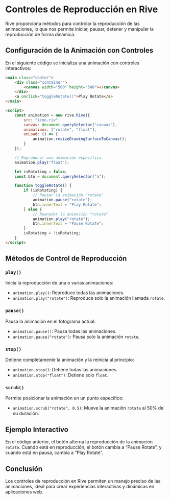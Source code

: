 # Controles de Reproducción en Rive

Rive proporciona métodos para controlar la reproducción de las animaciones, lo que nos permite iniciar, pausar, detener y manipular la reproducción de forma dinámica.

## Configuración de la Animación con Controles

En el siguiente código se inicializa una animación con controles interactivos:

```html
<main class="center">
    <div class="container">
        <canvas width="500" height="500"></canvas>
    </div>
    <a onclick="toggleRotate()">Play Rotate</a>
</main>

<script>
    const animation = new rive.Rive({
        src: "icon.riv",
        canvas: document.querySelector("canvas"),
        animations: ["rotate", "float"],
        onLoad: () => {
            animation.resizeDrawingSurfaceToCanvas();
        }
    });

    // Reproducir una animación específica
    animation.play("float");

    let isRotating = false;
    const btn = document.querySelector("a");

    function toggleRotate() {
        if (isRotating) {
            // Pausar la animación "rotate"
            animation.pause("rotate");
            btn.innerText = "Play Rotate";
        } else {
            // Reanudar la animación "rotate"
            animation.play("rotate");
            btn.innerText = "Pause Rotate";
        }
        isRotating = !isRotating;
    }
</script>
```

## Métodos de Control de Reproducción

### `play()`
Inicia la reproducción de una o varias animaciones:
- `animation.play()`: Reproduce todas las animaciones.
- `animation.play("rotate")`: Reproduce solo la animación llamada `rotate`.

### `pause()`
Pausa la animación en el fotograma actual:
- `animation.pause()`: Pausa todas las animaciones.
- `animation.pause("rotate")`: Pausa solo la animación `rotate`.

### `stop()`
Detiene completamente la animación y la reinicia al principio:
- `animation.stop()`: Detiene todas las animaciones.
- `animation.stop("float")`: Detiene solo `float`.

### `scrub()`
Permite posicionar la animación en un punto específico:
- `animation.scrub("rotate", 0.5)`: Mueve la animación `rotate` al 50% de su duración.

## Ejemplo Interactivo
En el código anterior, el botón alterna la reproducción de la animación `rotate`. Cuando está en reproducción, el botón cambia a “Pause Rotate”, y cuando está en pausa, cambia a “Play Rotate”.

## Conclusión
Los controles de reproducción en Rive permiten un manejo preciso de las animaciones, ideal para crear experiencias interactivas y dinámicas en aplicaciones web.
